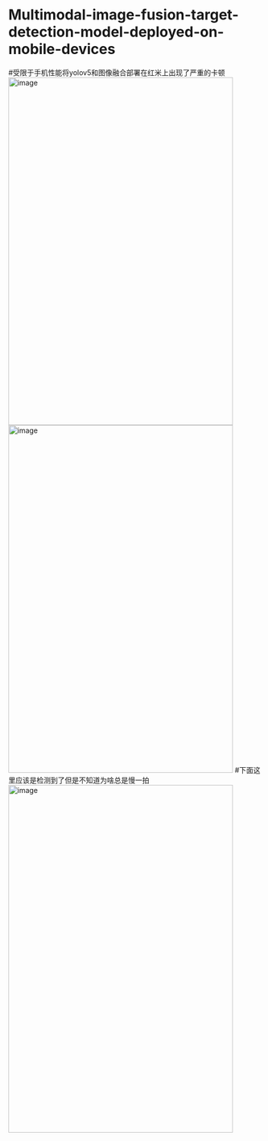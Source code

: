# Multimodal-image-fusion-target-detection-model-deployed-on-mobile-devices
#受限于手机性能将yolov5和图像融合部署在红米上出现了严重的卡顿
<img width="446" height="689" alt="image" src="https://github.com/user-attachments/assets/c52a52a2-1d77-4b66-9d6b-da590d351994" />
<img width="446" height="689" alt="image" src="https://github.com/user-attachments/assets/9a70f282-8a50-4992-8693-5945fc7a34ce" />
#下面这里应该是检测到了但是不知道为啥总是慢一拍
<img width="446" height="689" alt="image" src="https://github.com/user-attachments/assets/5afc3452-d7bf-43de-9563-3f85ed2c5578" />


